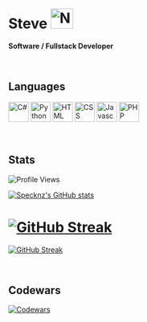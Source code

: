 # Steve <img alt="NZ-Flag" src="https://cdn-icons-png.flaticon.com/512/330/330564.png"  width="45" height="40">
**Software / Fullstack Developer**

<br/>

## Languages

<img alt="C#" src="https://cdn-icons-png.flaticon.com/512/6132/6132221.png"  width="40" height="40"> <img alt="Python" src="https://cdn-icons-png.flaticon.com/512/5968/5968350.png"  width="40" height="40"> <img alt="HTML" src="https://cdn-icons-png.flaticon.com/512/732/732212.png"  width="40" height="40"> <img alt="CSS" src="https://cdn-icons-png.flaticon.com/512/732/732190.png"  width="40" height="40"> <img alt="Javascript" src="https://cdn-icons-png.flaticon.com/512/5968/5968292.png"  width="40" height="40"> <img alt="PHP" src="https://cdn-icons-png.flaticon.com/512/5968/5968332.png"  width="40" height="40"> 

<br/>

## Stats

![Profile Views](https://komarev.com/ghpvc/?username=Specknz&style=for-the-badge)

[![Specknz's GitHub stats](https://github-readme-stats.vercel.app/api?username=Specknz&theme=transparent&show_icons=true&hide=contribs&count_private=true)](https://github.com/anuraghazra/github-readme-stats)

# [![GitHub Streak](https://github-readme-streak-stats.herokuapp.com?user=Specknz&theme=transparent)](https://git.io/streak-stats)
[![GitHub Streak](https://streak-stats.demolab.com/?user=Specknz&theme=transparent)](https://git.io/streak-stats)

<br/>

## Codewars
[![Codewars](https://www.codewars.com/users/Specknz/badges/large)](https://www.codewars.com/users/Specknz)
